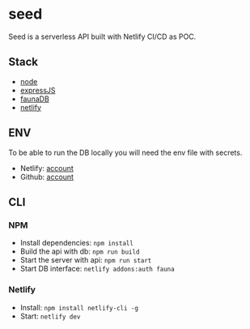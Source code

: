 # seed

Seed is a serverless API built with Netlify CI/CD as POC.

## Stack

- [node](https://nodejs.org/en/about/)
- [expressJS](https://expressjs.com/fr/)
- [faunaDB](https://fauna.com/)
- [netlify](https://www.netlify.com/)

## ENV

To be able to run the DB locally you will need the env file with secrets.

- Netlify: [account](https://app.netlify.com/teams/fuentesloic)
- Github: [account](https://github.com/fuentesloic/seed)

## CLI

### NPM

- Install dependencies: `npm install`
- Build the api with db: `npm run build`
- Start the server with api: `npm run start`
- Start DB interface: `netlify addons:auth fauna`

### Netlify

- Install: `npm install netlify-cli -g`
- Start: `netlify dev`

